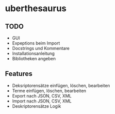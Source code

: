 uberthesaurus
=============
TODO
----
* GUI
* Expeptions beim Import
* Docstrings und Kommentare
* Installationsanleitung
* Bibliotheken angeben

Features
--------
* Deksriptorensätze einfügen, löschen, bearbeiten
* Terme einfügen, löschen, bearbeiten
* Export nach JSON, CSV, XML
* Import nach JSON, CSV, XML
* Deskriptorensätze Logik